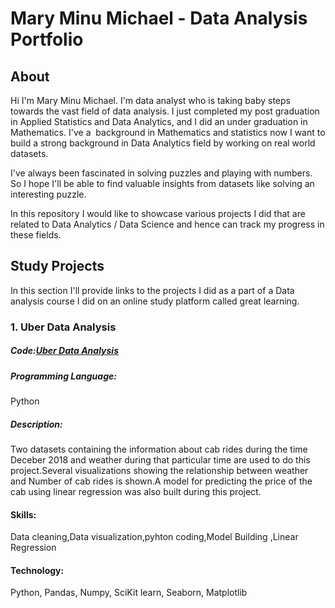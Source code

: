 # Mary Minu Michael - Data Analysis Portfolio

## About
Hi I'm Mary Minu Michael. I'm data analyst who is taking baby steps towards the vast field of data analysis. I just completed my post graduation in Applied Statistics and Data Analytics, and I did an under graduation in Mathematics. I've a  background in Mathematics and statistics now I want to build a strong background in Data Analytics field by working on real world datasets.

I've always been fascinated in solving puzzles and playing with numbers. So I hope I'll be able to find valuable insights from datasets like solving an interesting puzzle.

In this repository I would like to showcase various projects I did that are related to Data Analytics / Data Science and hence can track my progress in these fields.

## Study Projects
In this section I'll provide links to the projects I did as a part of a Data analysis course I did on an online study platform called great learning.
### 1. Uber Data Analysis
##### Code:[Uber Data Analysis](https://github.com/MARY-MINU-MICHAEL/Uber-Data-Analysis/blob/main/Uber_Data_Analysis.ipynb)
##### Programming Language:
Python
##### Description:
Two datasets containing the information about cab rides during the time Deceber 2018 and weather during that particular time are used to do this project.Several visualizations showing the relationship between weather and Number of cab rides is shown.A model for predicting the price of the cab using linear regression was also built during this project.
#### Skills:
Data cleaning,Data visualization,pyhton coding,Model Building ,Linear Regression
#### Technology:
Python, Pandas, Numpy, SciKit learn, Seaborn, Matplotlib
